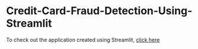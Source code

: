 # Credit-Card-Fraud-Detection-Using-Streamlit
To check out the application created using Streamlit, [click here](https://share.streamlit.io/ps1854/credit-card-fraud-detection-using-streamlit/main/CCFD.py)
